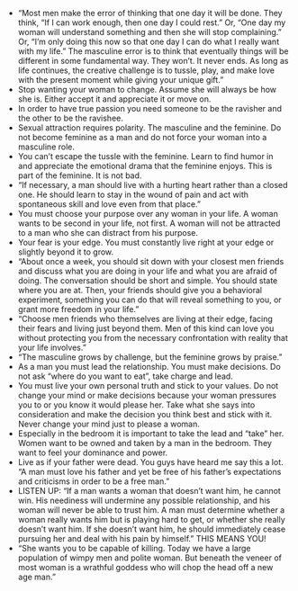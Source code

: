* “Most men make the error of thinking that one day it will be done. They think, “If I can work enough, then one day I could rest.” Or, “One day my woman will understand something and then she will stop complaining.” Or, “I’m only doing this now so that one day I can do what I really want with my life.” The masculine error is to think that eventually things will be different in some fundamental way. They won’t. It never ends. As long as life continues, the creative challenge is to tussle, play, and make love with the present moment while giving your unique gift.”
* Stop wanting your woman to change. Assume she will always be how she is. Either accept it and appreciate it or move on.
* In order to have true passion you need someone to be the ravisher and the other to be the ravishee.
* Sexual attraction requires polarity. The masculine and the feminine. Do not become feminine as a man and do not force your woman into a masculine role.
* You can’t escape the tussle with the feminine. Learn to find humor in and appreciate the emotional drama that the feminine enjoys. This is part of the feminine. It is not bad.
* “If necessary, a man should live with a hurting heart rather than a closed one. He should learn to stay in the wound of pain and act with spontaneous skill and love even from that place.”
* You must choose your purpose over any woman in your life. A woman wants to be second in your life, not first. A woman will not be attracted to a man who she can distract from his purpose.
* Your fear is your edge. You must constantly live right at your edge or slightly beyond it to grow.
* “About once a week, you should sit down with your closest men friends and discuss what you are doing in your life and what you are afraid of doing. The conversation should be short and simple. You should state where you are at. Then, your friends should give you a behavioral experiment, something you can do that will reveal something to you, or grant more freedom in your life.”
* “Choose men friends who themselves are living at their edge, facing their fears and living just beyond them. Men of this kind can love you without protecting you from the necessary confrontation with reality that your life involves.”
* “The masculine grows by challenge, but the feminine grows by praise.”
* As a man you must lead the relationship. You must make decisions. Do not ask “where do you want to eat”, take charge and lead.
* You must live your own personal truth and stick to your values. Do not change your mind or make decisions because your woman pressures you to or you know it would please her. Take what she says into consideration and make the decision you think best and stick with it. Never change your mind just to please a woman.
* Especially in the bedroom it is important to take the lead and “take” her. Women want to be owned and taken by a man in the bedroom. They want to feel your dominance and power.
* Live as if your father were dead. You guys have heard me say this a lot. “A man must love his father and yet be free of his father’s expectations and criticisms in order to be a free man.”
* LISTEN UP: “If a man wants a woman that doesn’t want him, he cannot win. His neediness will undermine any possible relationship, and his woman will never be able to trust him. A man must determine whether a woman really wants him but is playing hard to get, or whether she really doesn’t want him. If she doesn’t want him, he should immediately cease pursuing her and deal with his pain by himself.” THIS MEANS YOU!
* “She wants you to be capable of killing. Today we have a large population of wimpy men and polite woman. But beneath the veneer of most woman is a wrathful goddess who will chop the head off a new age man.”